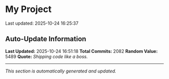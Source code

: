 # My Project


Last updated: 2025-10-24 16:25:37









































































































































































































































































































































































































































































































































































































































































































































































































































































































































































































































































































































































































































































































































































































































































































































































































































































































































































































































































































































































































































































































































































































































































































































































































































































































































































## Auto-Update Information

**Last Updated:** 2025-10-24 16:51:18
**Total Commits:** 2082
**Random Value:** 5489
**Quote:** _Shipping code like a boss._

---
_This section is automatically generated and updated._